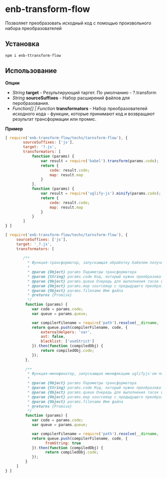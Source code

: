 # enb-transform-flow

Позволяет преобразовать исходный код с помощью произвольного набора преобразователей

## Установка

``` npm i enb-ttransform-flow ```

## Использование 

**Опции**

* *String* **target** - Результирующий таргет. По умолчанию - ?.transform
* *String* **sourceSuffixes** - Набор расширений файлов для перобразования.
* *Function[] | Function* **transformators** - Набор преобразователей исходного кода - функции, которые принимают код и возвращают результат трансформации или промис.

**Пример**

```javascript
[ require('enb-transform-flow/techs/tarnsform-flow'), {
		sourceSuffixes: ['js'],
		target: '?.js',
		transformators: [
			function (params) {
			    var result = require('babel').transform(params.code);
			    return {
			        code: result.code; 
			        map: result.map
			    }
			},
			function (params) {
			    var result = require('uglify-js').minify(params.code);
			    return {
			        code: result.code; 
			        map: result.map
			    }
			}
		]
} ]
```


```javascript
[ require('enb-transform-flow/techs/tarnsform-flow'), {
     sourceSuffixes: ['js'],
     target: '_?.js',
     transformators: [
     
        /**
          * Функция-трансформатор, запускающая обработку бабелем полученного кода
          *
          * @param {Object} params Параметры трансформатора
          * @param {String} params.code Код, который нужно преобразовать
          * @param {Object} params.queue Очередь для выполнения тасок в параллельных подпроцессах
          * @param {Object} params.map sourcemap с предыдущего преобразования
          * @param {Object} params.filename Имя файла
          * @returns {Promise}
          */
         function (params) {
            var code = params.code;
            var queue = params.queue;

            var compilerFilename = require('path').resolve(__dirname, './worker-tasks/babel-transformator');
            return queue.push(compilerFilename, code, { 
                externalHelpers: 'var',
                ast: false,
                blacklist: ['useStrict']
            }).then(function (compiledObj) {
                return compiledObj.code;
            });
         },
         
         /**
          * Функция-минификатор, запускающая минификацию uglifyjs'ом полученного кода
          *
          * @param {Object} params Параметры трансформатора
          * @param {String} params.code Код, который нужно преобразовать
          * @param {Object} params.queue Очередь для выполнения тасок в параллельных подпроцессах
          * @param {Object} params.map sourcemap с предыдущего преобразования
          * @param {Object} params.filename Имя файла
          * @returns {Promise}
          */
         function (params) {
            var code = params.code;
            var queue = params.queue;

            var compilerFilename = require('path').resolve(__dirname, './worker-tasks/uglifyjs-minifier');
            return queue.push(compilerFilename, code, {
                  fromString: true
            }).then(function (compiledObj) {
                  return compiledObj.code;
            });
         }
     ]
} ]
```
